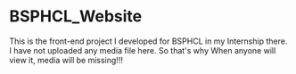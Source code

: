 # BSPHCL_Website
This is the front-end project I developed for BSPHCL in my Internship there.
I have not uploaded any media file here. So that's why When anyone will view it, media will be missing!!!
